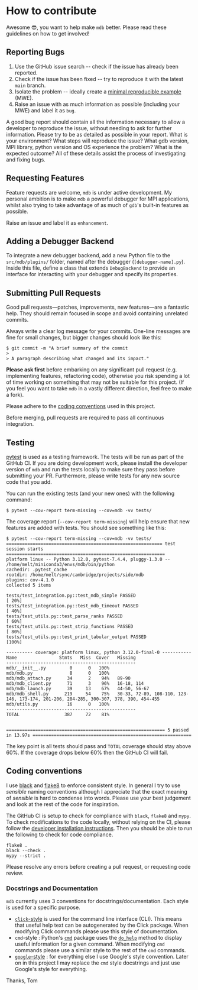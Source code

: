 # How to contribute

Awesome :sunglasses:, you want to help make `mdb` better. Please read these guidelines on how to get involved!

## Reporting Bugs

1. Use the GitHub issue search -- check if the issue has already been reported.
2. Check if the issue has been fixed -- try to reproduce it with the latest `main` branch.
3. Isolate the problem -- ideally create a [minimal reproducible example](https://stackoverflow.com/help/minimal-reproducible-example) (MWE).
4. Raise an issue with as much information as possible (including your MWE) and label it as `bug`.

A good bug report should contain all the information necessary to allow a developer to reproduce the issue, without needing to
ask for further information. Please try to be as detailed as possible in your report. What is your environment? What steps will
reproduce the issue? What gdb version, MPI library, python version and OS experience the problem? What is the expected outcome?
All of these details assist the process of investigating and fixing bugs.

## Requesting Features

Feature requests are welcome, `mdb` is under active development. My personal ambition is to make `mdb` a powerful debugger for
MPI applications, whilst also trying to take advantage of as much of `gdb`'s built-in features as possible.

Raise an issue and label it as `enhancement`.

## Adding a Debugger Backend

To integrate a new debugger backend, add a new Python file to the `src/mdb/plugins/` folder, named after the debugger (`[debugger-name].py`). Inside this file, define a class that extends `DebugBackend` to provide an interface for interacting with your debugger and specify its properties.

## Submitting Pull Requests

Good pull requests—patches, improvements, new features—are a fantastic help. They should remain focused in scope and avoid
containing unrelated commits.

Always write a clear log message for your commits. One-line messages are fine for small changes, but bigger changes should look
like this:

    $ git commit -m "A brief summary of the commit
    > 
    > A paragraph describing what changed and its impact."


**Please ask first** before embarking on any significant pull request (e.g. implementing features, refactoring code), otherwise
you risk spending a lot of time working on something that may not be suitable for this project. (If you feel you want to take
`mdb` in a vastly different direction, feel free to make a fork).

Please adhere to the [coding conventions](#Coding-Conventions) used in this project.

Before merging, pull requests are required to pass all continuous integration.

## Testing

[pytest](https://docs.pytest.org/en/latest/contents.html) is used as a testing framework. The tests will be run as part of the
GitHub CI. If you are doing development work, please install the developer version of `mdb` and run the tests locally to make
sure they pass before submitting your PR. Furthermore, please write tests for any new source code that you add.

You can run the existing tests (and your new ones) with the following command:

```shell
$ pytest --cov-report term-missing --cov=mdb -vv tests/
```

The coverage report (`--cov-report term-missing`) will help ensure that new features are added with tests. You should see
something like this:

```shell
$ pytest --cov-report term-missing --cov=mdb -vv tests/
=========================================================== test session starts ============================================================
platform linux -- Python 3.12.0, pytest-7.4.4, pluggy-1.3.0 -- /home/melt/miniconda3/envs/mdb/bin/python
cachedir: .pytest_cache
rootdir: /home/melt/sync/cambridge/projects/side/mdb
plugins: cov-4.1.0
collected 5 items

tests/test_integration.py::test_mdb_simple PASSED
[ 20%]
tests/test_integration.py::test_mdb_timeout PASSED
[ 40%]
tests/test_utils.py::test_parse_ranks PASSED
[ 60%]
tests/test_utils.py::test_strip_functions PASSED
[ 80%]
tests/test_utils.py::test_print_tabular_output PASSED
[100%]

---------- coverage: platform linux, python 3.12.0-final-0 -----------
Name                Stmts   Miss  Cover   Missing
-------------------------------------------------
mdb/__init__.py         0      0   100%
mdb/mdb.py              8      0   100%
mdb/mdb_attach.py      34      2    94%   89-90
mdb/mdb_client.py      71      3    96%   16-18, 114
mdb/mdb_launch.py      39     13    67%   44-50, 56-67
mdb/mdb_shell.py      219     54    75%   30-33, 72-89, 108-110, 123-146, 173-174, 201-206, 284-285, 300-307, 378, 390, 454-455
mdb/utils.py           16      0   100%
-------------------------------------------------
TOTAL                 387     72    81%


============================================================ 5 passed in 13.97s ============================================================
```

The key point is all tests should pass and `TOTAL` coverage should stay above 60%. If the coverage drops below 60% then the
GitHub CI will fail.

## Coding conventions

I use [black](https://black.readthedocs.io/en/stable/index.html) and [flake8](https://flake8.pycqa.org/en/latest/) to enforce
consistent style. In general I try to use _sensible_ naming conventions although I appreciate that the exact meaning of
_sensible_ is hard to condense into words. Please use your best judgement and look at the rest of the code for inspiration.

The GitHub CI is setup to check for compliance with `black`, `flake8` and `mypy`. To check modifications to the code locally,
without relying on the CI, please follow the [developer installation instructions](README.md#Developers). Then you should be
able to run the following to check for code compliance.

```shell
flake8 .
black --check .
mypy --strict .
```

Please resolve any errors before creating a pull request, or requesting code review.

### Docstrings and Documentation

`mdb` currently uses 3 conventions for docstrings/documentation. Each style is used for a specific purpose.

* [`click`-style](https://click.palletsprojects.com/en/8.1.x/documentation/#documenting-scripts) is used for the command line
  interface (CLI). This means that useful help text can be autogenerated by the Click package. When modifying Click commands
  please use this style of documentation.
* `cmd`-style : Python's [`cmd`](https://docs.python.org/3/library/cmd.html) package uses the
  [`do_help`](https://docs.python.org/3/library/cmd.html#cmd.Cmd.do_help) method to display useful information for a given
  command. When modifying `cmd` commands please use a similar style to the rest of the `cmd` commands.
* [`google`-style](https://google.github.io/styleguide/pyguide.html#381-docstrings) : for everything else I use Google's style
  convention. Later on in this project I may replace the `cmd` style docstrings and just use Google's style for everything.

Thanks, Tom
